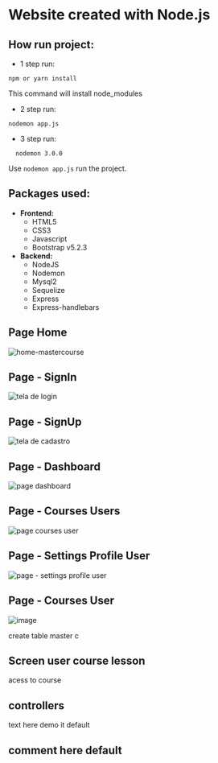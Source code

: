 # Website created with Node.js

## How run project:
- 1 step run: 
```
npm or yarn install
```
This command will install node_modules

- 2 step run: 
```
nodemon app.js
```
- 3 step run:
```
  nodemon 3.0.0
```
Use `nodemon app.js` run the project.

## Packages used:
- **Frontend:**
  - HTML5
  - CSS3
  - Javascript
  - Bootstrap v5.2.3
- **Backend:**
  - NodeJS
  - Nodemon
  - Mysql2
  - Sequelize
  - Express
  - Express-handlebars


## Page Home
![home-mastercourse](https://user-images.githubusercontent.com/67030481/236507772-0b649e1c-b56a-4067-9bf1-c1fe6b83fdb4.png)



## Page - SignIn
![tela de login](https://github.com/Wiliami/site_mastercourse.on/assets/67030481/a7fdb8cb-9b22-4982-9caf-22c9ce435817)

## Page - SignUp
![tela de cadastro](https://github.com/Wiliami/site_mastercourse.on/assets/67030481/f664aa95-7b10-4b95-8c2e-500c0cd3b1e7)

## Page - Dashboard
![page dashboard](https://github.com/Wiliami/nodejs-website/assets/67030481/fefcc0aa-dd95-4cee-88dc-988635da2315)

## Page - Courses Users
![page courses user](https://github.com/Wiliami/nodejs-website/assets/67030481/376407aa-2415-4d95-8318-6a62bf47ff1a)

## Page - Settings Profile User
![page - settings profile user](https://github.com/Wiliami/nodejs-website/assets/67030481/0eb8ff8e-a9f2-4b9b-b69a-1caabc47a483)

## Page - Courses User 
![image](https://github.com/Wiliami/nodejs-website/assets/67030481/20745f86-156d-410d-af98-cec62e5ffdab)


create table master c

## Screen user course lesson
acess to course

## controllers
text here demo it default

## comment here default
